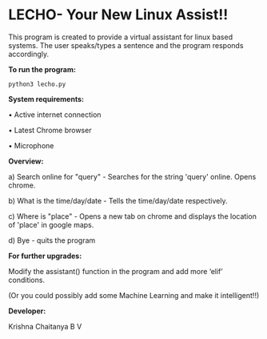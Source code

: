 # LECHO- Your New Linux Assist!!

This program is created to provide a virtual assistant for linux based systems.
The user speaks/types a sentence and the program responds accordingly.

**To run the program:**

	python3 lecho.py
	
  
**System requirements:** 

•	Active internet connection

•	Latest Chrome browser

•	Microphone


**Overview:**

 a) Search online for "query" - Searches for the string 'query' online. Opens chrome.
 
 b) What is the time/day/date - Tells the time/day/date respectively.
 
 c) Where is "place" - Opens a new tab on chrome and displays the location of 'place' in google maps.
 
 d) Bye - quits the program
 


**For further upgrades:** 

Modify the assistant() function in the program and add more ‘elif’ conditions.

(Or you could possibly add some Machine Learning and make it intelligent!!)








**Developer:**

Krishna Chaitanya B V
